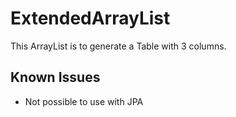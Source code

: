 # ExtendedArrayList

This ArrayList is to generate a Table with 3 columns. 

## Known Issues

- Not possible to use with JPA
